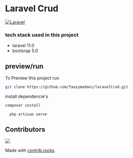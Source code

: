 # Laravel Crud
[![Laravel](https://github.com/fauzymadani/laravelCrud/actions/workflows/laravel.yml/badge.svg)](https://github.com/fauzymadani/laravelCrud/actions/workflows/laravel.yml)



### tech stack used in this project
- laravel 11.0
- bootsrap 5.0

## preview/run

To Preview this project run

```bash
git clone https://github.com/fauzymadani/laravelCrud.git
```

install dependencie's
```bash
composer install
```

```bash
  php artisan serve
```

## Contributors
<a href="https://github.com/fauzymadani/laravelCrud/graphs/contributors">
  <img src="https://contrib.rocks/image?repo=fauzymadani/laravelCrud" />
</a>

Made with [contrib.rocks](https://contrib.rocks).
